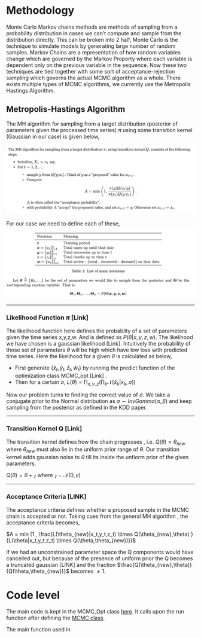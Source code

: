 # Methodology 

Monte Carlo Markov chains methods are methods of sampling from a probability distribution in cases we can’t compute and sample from the distribution directly. This can be broken into 2 half, Monte Carlo is the technique to simulate models by generating large number of random samples. Markov Chains are a representation of how random variables change which are governed by the Markov Property where each variable is dependent only on the previous variable in the sequence. Now these two techniques are tied together with some sort of acceptance-rejection sampling which governs the actual MCMC algorithm as a whole. There exists multiple types of MCMC algorithms, we currently use the Metropolis Hastings Algorithm. 

## Metropolis-Hastings Algorithm

The MH algorithm for sampling from a target distribution (posterior of parameters given the processed time series)  $\pi$ using some transition kernel (Gaussian in our case) is given below,

![](./figures/MH_algo.png)

For our case we need to define each of these,
![](./figures/definitions.png)

---

### Likelihood Function $\pi$ [Link]
The likelihood function here defines the probablity of a set of parameters given the time series x,y,z,w. And is defined as $P(\theta | x,y,z,w)$. The likelihood we have chosen is a gaussian likelihood [Link]. Intuitively the probability of those set of parameters $\theta$ will be high which have low loss with predicted time series.
Here the likelihood for a given $\theta$ is calculated as below,
- First generate $\{ \hat{x}_t,\hat{y}_t,\hat{z}_t,\hat{w}_t\}$ by running the predict function of the optimization class MCMC_opt [Link] .
- Then for a certain $\sigma$, $L(\theta)=\prod_{x,y,z}(\prod_k \mathcal{N}(\hat{x}_k|x_k,\sigma))$

Now our problem turns to finding the correct value of $\sigma$. We take a conjugate prior to the Normal distribution as $\sigma \sim InvGamma(\alpha,\beta)$ and keep sampling from the posterior as defined in the KDD paper.

---

### Transition Kernel Q [Link]

The transition kernel defines how the chain progresses , i.e. $Q(\theta) = \theta_{new}$ where $\theta_{new}$ must also lie in the uniform prior range of $\theta$. Our transition kernel adds gaussian noise to $\theta$ till its inside the unfiorm prior of the given parameters. 

$Q(\theta) = \theta + \mathcal{z}$ where $\mathcal{z} \sim \mathcal{N}(0,\gamma)$

---

### Acceptance Criteria [LINK]
The acceptance criteria defines whether a proposed sample in the MCMC chain is  accepted or not. Taking cues from the general MH algorithm , the acceptance criteria becomes,

$A = min (1 , \frac{L(\theta_{new}|x_t,y_t,z_t) \times Q(\theta_{new},\theta) }{L(\theta|x_t,y_t,z_t) \times Q(\theta,\theta_{new})})$


If we had an unconstrained parameter space the Q components would have cancelled out, but because of the presence of uniform prior the Q becomes a truncated gaussian [LINK] and the fraction $\frac{Q(\theta_{new},\theta)}{Q(\theta,\theta_{new})}$ becomes $\neq 1$. 




# Code level
The main code is kept in the MCMC_Opt class [here](../main/seir/optimisers/mcmc_opt.py). It calls upon the run function after defining the [MCMC class](../main/seir/uncertainty/mcmc.py). 

The main function used in 



